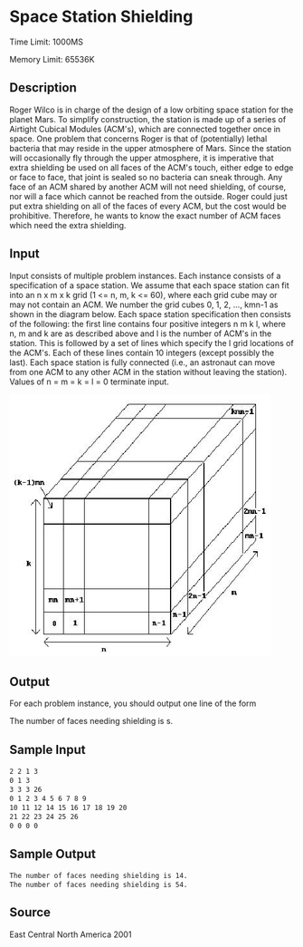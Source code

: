 # Space Station Shielding

Time Limit: 1000MS

Memory Limit: 65536K


## Description

Roger Wilco is in charge of the design of a low orbiting space station for the planet Mars. To simplify construction, the station is made up of a series of Airtight Cubical Modules (ACM's), which are connected together once in space. One problem that concerns Roger is that of (potentially) lethal bacteria that may reside in the upper atmosphere of Mars. Since the station will occasionally fly through the upper atmosphere, it is imperative that extra shielding be used on all faces of the ACM's touch, either edge to edge or face to face, that joint is sealed so no bacteria can sneak through. Any face of an ACM shared by another ACM will not need shielding, of course, nor will a face which cannot be reached from the outside. Roger could just put extra shielding on all of the faces of every ACM, but the cost would be prohibitive. Therefore, he wants to know the exact number of ACM faces which need the extra shielding.


## Input

Input consists of multiple problem instances. Each instance consists of a specification of a space station. We assume that each space station can fit into an n x m x k grid (1 <= n, m, k <= 60), where each grid cube may or may not contain an ACM. We number the grid cubes 0, 1, 2, ..., kmn-1 as shown in the diagram below. Each space station specification then consists of the following: the first line contains four positive integers n m k l, where n, m and k are as described above and l is the number of ACM's in the station. This is followed by a set of lines which specify the l grid locations of the ACM's. Each of these lines contain 10 integers (except possibly the last). Each space station is fully connected (i.e., an astronaut can move from one ACM to any other ACM in the station without leaving the station). Values of n = m = k = l = 0 terminate input.

![](1096_1.gif)


## Output

For each problem instance, you should output one line of the form

The number of faces needing shielding is s.


## Sample Input

```
2 2 1 3
0 1 3
3 3 3 26
0 1 2 3 4 5 6 7 8 9
10 11 12 14 15 16 17 18 19 20
21 22 23 24 25 26
0 0 0 0
```


## Sample Output

```
The number of faces needing shielding is 14.
The number of faces needing shielding is 54.
```


## Source

East Central North America 2001
